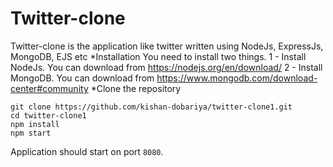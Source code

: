 # Twitter-clone
Twitter-clone is the application like twitter written using NodeJs, ExpressJs, MongoDB, EJS etc
*Installation
You need to install two things.
1 - Install NodeJs. You can download from https://nodejs.org/en/download/
2 - Install MongoDB. You can download from https://www.mongodb.com/download-center#community
*Clone the repository
```
git clone https://github.com/kishan-dobariya/twitter-clone1.git
cd twitter-clone1
npm install
npm start
```
Application should start on port `8080`.
